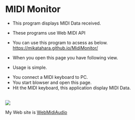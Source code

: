 # MIDI Monitor
- This program displays MIDI Data received.
- These programs use Web MIDI API
- You can use this program to acsess as below. https://mikatahara.github.io/MidiMonitor/<br>

- When you open this page you have following view.<br>
- Usage is simple. 
<ul>
<li>You connect a MIDI keyboard to PC. 
<li>You start blowser and open this page.
<li>Hit the MIDI keyboard, this application display MIDI Data.
</ul>

<br>
<img src="https://mikatahara.github.io/MidiMonitor/midimonitor.png">
<br>

My Web site is [WebMidiAudio](https://webmidiaudio.com/)<br>

